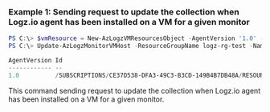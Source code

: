 ### Example 1: Sending request to update the collection when Logz.io agent has been installed on a VM for a given monitor
```powershell
PS C:\> $vmResource = New-AzLogzVMResourcesObject -AgentVersion '1.0' -Id '/SUBSCRIPTIONS/CE37D538-DFA3-49C3-B3CD-149B4B7DB48A/RESOURCEGROUPS/KOYTEST/PROVIDERS/MICROSOFT.COMPUTE/VIRTUALMACHINES/TEST-VM-1'
PS C:\> Update-AzLogzMonitorVMHost -ResourceGroupName logz-rg-test -Name pwsh-logz04 -State 'Install' -VMResource $vmResource

AgentVersion Id
------------ --
1.0          /SUBSCRIPTIONS/CE37D538-DFA3-49C3-B3CD-149B4B7DB48A/RESOURCEGROUPS/KOYTEST/PROVIDERS/MICROSOFT.COMPUTE/VIRTUALMACHINES/TEST-VM-1
```

This command sending request to update the collection when Logz.io agent has been installed on a VM for a given monitor.

